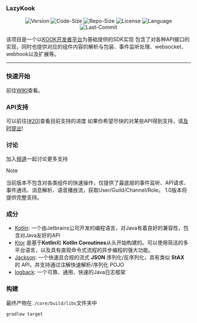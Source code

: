 ### LazyKook

<div style="text-align: center;">

![Version](https://img.shields.io/github/v/release/huanmeng-qwq/LazyKook?style=plastic)
![Code-Size](https://img.shields.io/github/languages/code-size/huanmeng-qwq/LazyKook?style=plastic)
![Repo-Size](https://img.shields.io/github/repo-size/huanmeng-qwq/LazyKook?style=plastic)
![License](https://img.shields.io/github/license/huanmeng-qwq/LazyKook?style=plastic)
![Language](https://img.shields.io/github/languages/top/huanmeng-qwq/LazyKook?style=plastic)
![Last-Commit](https://img.shields.io/github/last-commit/huanmeng-qwq/LazyKook?style=plastic)
</div>

该项目是一个以[KOOK开发者平台](https://developer.kookapp.cn)为基础提供的SDK实现
包含了对各种API接口的实现，同时也提供对应的组件内容的解析与包装、事件监听处理、websocket、webhook以及扩展等。

---

### 快速开始
前往[WIKI](https://github.com/huanmeng-qwq/LazyKook/wiki)查看。

### API支持
可以前往[[#20](https://github.com/huanmeng-qwq/LazyKook/issues/20)]查看目前支持的进度
如果你希望尽快的对某些API得到支持，请[及时提出](https://github.com/huanmeng-qwq/LazyKook/issues/new?assignees=&labels=enhancement&projects=&template=issue-feat.md&title=feat%3A+API%E9%9C%80%E6%B1%82)!

### 讨论
加入[频道](https://kook.top/IO8ZBE)一起讨论更多支持

> [!NOTE]
> 当前版本不包含对各类组件的快速操作，仅提供了最底层的事件监听、API请求、事件通讯、消息解析、语音播放流，获取User/Guild/Channel/Role。
> 1.0版本将提供完整支持。


### 成分
- [Kotlin](https://kotlinlang.org): 一个由Jetbrains公司开发的编程语言，对Java有着良好的兼容性，包含对Java友好的API
- [Ktor](https://ktor.io) 是基于**Kotlin**和 **Kotlin Coroutines**从头开始构建的。可以使用简洁的多平台语言，以及具有直观命令式流程的异步编程的强大功能。
- [Jackson](https://github.com/FasterXML/jackson-core): 一个快速且合规的流式 **JSON** 序列化/反序列化，具有类似 **StAX** 的 API，并支持通过注解快速解析/序列化 POJO
- [logback](https://github.com/qos-ch/logback): 一个可靠、通用、快速的Java日志框架


### 构建
最终产物在`./core/build/libs`文件夹中
```shell
gradlew target
```